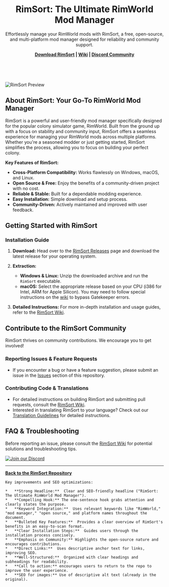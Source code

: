 <p align="center">
    <h1 align="center">RimSort: The Ultimate RimWorld Mod Manager</h1>
    <p align="center">Effortlessly manage your RimWorld mods with RimSort, a free, open-source, and multi-platform mod manager designed for reliability and community support.</p>
    <p align="center"><strong><a href="https://github.com/RimSort/RimSort/releases">Download RimSort</a> | <a href="https://rimsort.github.io/RimSort/">Wiki</a> | <a href="https://discord.gg/aV7g69JmR2">Discord Community</a></strong> </p>
    <br><br><br>
</p>

![RimSort Preview](./docs/rimsort_preview.png)

## About RimSort: Your Go-To RimWorld Mod Manager

RimSort is a powerful and user-friendly mod manager specifically designed for the popular colony simulator game, RimWorld.  Built from the ground up with a focus on stability and community input, RimSort offers a seamless experience for managing your RimWorld mods across multiple platforms.  Whether you're a seasoned modder or just getting started, RimSort simplifies the process, allowing you to focus on building your perfect colony.

**Key Features of RimSort:**

*   **Cross-Platform Compatibility:** Works flawlessly on Windows, macOS, and Linux.
*   **Open Source & Free:**  Enjoy the benefits of a community-driven project with no cost.
*   **Reliable & Stable:** Built for a dependable modding experience.
*   **Easy Installation:**  Simple download and setup process.
*   **Community-Driven:** Actively maintained and improved with user feedback.

## Getting Started with RimSort

### Installation Guide

1.  **Download:** Head over to the [RimSort Releases](https://github.com/RimSort/RimSort/releases) page and download the latest release for your operating system.

2.  **Extraction:**
    *   **Windows & Linux:** Unzip the downloaded archive and run the `RimSort` executable.
    *   **macOS:** Select the appropriate release based on your CPU (i386 for Intel, ARM for Apple Silicon).  You may need to follow special instructions on the [wiki](https://rimsort.github.io/RimSort/user-guide/downloading-and-installing#macos) to bypass Gatekeeper errors.

3.  **Detailed Instructions:** For more in-depth installation and usage guides, refer to the [RimSort Wiki](https://rimsort.github.io/RimSort/).

## Contribute to the RimSort Community

RimSort thrives on community contributions.  We encourage you to get involved!

### Reporting Issues & Feature Requests

*   If you encounter a bug or have a feature suggestion, please submit an issue in the [Issues](https://github.com/RimSort/RimSort/issues) section of this repository.

### Contributing Code & Translations

*   For detailed instructions on building RimSort and submitting pull requests, consult the [RimSort Wiki](https://rimsort.github.io/RimSort/).
*   Interested in translating RimSort to your language? Check out our [Translation Guidelines](https://rimsort.github.io/RimSort/development-guide/translation-guidelines) for detailed instructions.

## FAQ & Troubleshooting

Before reporting an issue, please consult the [RimSort Wiki](https://rimsort.github.io/RimSort/) for potential solutions and troubleshooting tips.

[![Join our Discord](https://github-production-user-asset-6210df.s3.amazonaws.com/2766946/248529301-486f4f8c-fed5-4fe1-832f-6461b7ce3a55.png)](https://discord.gg/aV7g69JmR2)

---

**[Back to the RimSort Repository](https://github.com/RimSort/RimSort)**
```
Key improvements and SEO optimizations:

*   **Strong Headline:**  Clear and SEO-friendly headline ("RimSort: The Ultimate RimWorld Mod Manager").
*   **Compelling Hook:** The one-sentence hook grabs attention and clearly states the purpose.
*   **Keyword Integration:**  Uses relevant keywords like "RimWorld," "mod manager," "open source," and platform names throughout the document.
*   **Bulleted Key Features:**  Provides a clear overview of RimSort's benefits in an easy-to-scan format.
*   **Clear Installation Steps:**  Guides users through the installation process concisely.
*   **Emphasis on Community:** Highlights the open-source nature and encourages contributions.
*   **Direct Links:**  Uses descriptive anchor text for links, improving SEO.
*   **Well-Structured:**  Organized with clear headings and subheadings for readability.
*   **Call to action:** encourages users to return to the repo to improve the user experience.
*   **SEO for images:** Use of descriptive alt text (already in the original).